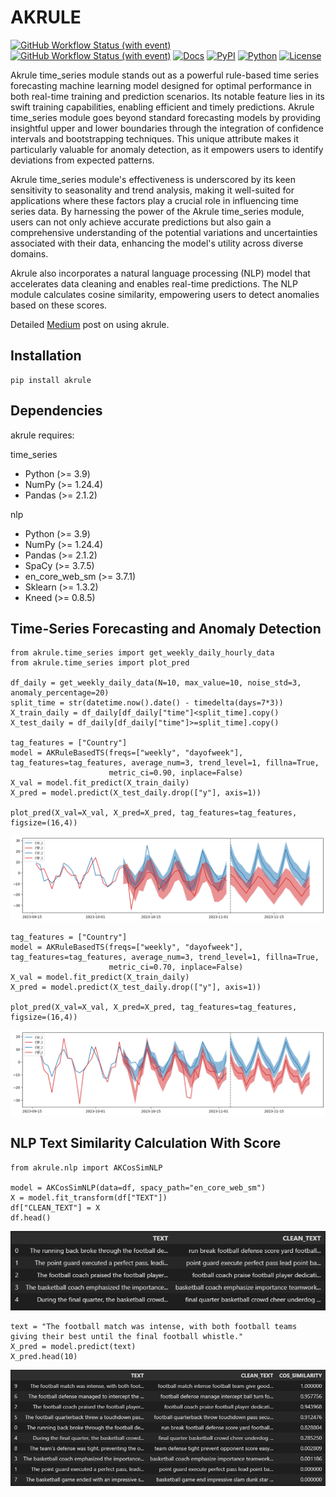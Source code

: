 # AKRULE
[![GitHub Workflow Status (with event)](https://img.shields.io/github/actions/workflow/status/Hasan-Basri-Akcay/akrule/python-publish.yml?label=pytest&logo=github)](https://github.com/Hasan-Basri-Akcay/akrule/actions)
[![GitHub Workflow Status (with event)](https://img.shields.io/github/actions/workflow/status/Hasan-Basri-Akcay/akrule/python-publish.yml?label=python-package&logo=github)](https://github.com/Hasan-Basri-Akcay/akrule/actions)
[![Docs](https://img.shields.io/badge/docs-passing-green)](https://medium.com/@hasan.basri.akcay)
[![PyPI](https://img.shields.io/pypi/v/akrule?logo=python&color=blue)](https://pypi.org/project/akrule/)
[![Python](https://img.shields.io/pypi/pyversions/akrule?logo=python)](https://pypi.org/project/akrule/)
[![License](https://img.shields.io/badge/License-Apache_2.0-blue.svg)](https://opensource.org/licenses/Apache-2.0)


Akrule time_series module stands out as a powerful rule-based time series forecasting machine learning model designed for optimal performance in both real-time training and prediction scenarios. Its notable feature lies in its swift training capabilities, enabling efficient and timely predictions. Akrule time_series module goes beyond standard forecasting models by providing insightful upper and lower boundaries through the integration of confidence intervals and bootstrapping techniques. This unique attribute makes it particularly valuable for anomaly detection, as it empowers users to identify deviations from expected patterns.

Akrule time_series module's effectiveness is underscored by its keen sensitivity to seasonality and trend analysis, making it well-suited for applications where these factors play a crucial role in influencing time series data. By harnessing the power of the Akrule time_series module, users can not only achieve accurate predictions but also gain a comprehensive understanding of the potential variations and uncertainties associated with their data, enhancing the model's utility across diverse domains.

Akrule also incorporates a natural language processing (NLP) model that accelerates data cleaning and enables real-time predictions. The NLP module calculates cosine similarity, empowering users to detect anomalies based on these scores.

Detailed [Medium](https://medium.com/@hasan.basri.akcay) post on using akrule.

## Installation
```
pip install akrule
```
## Dependencies
akrule requires:

time_series
  * Python (>= 3.9)
  * NumPy (>= 1.24.4)
  * Pandas (>= 2.1.2)
    
nlp
  * Python (>= 3.9)
  * NumPy (>= 1.24.4)
  * Pandas (>= 2.1.2)
  * SpaCy (>= 3.7.5)
  * en_core_web_sm (>= 3.7.1)
  * Sklearn (>= 1.3.2)
  * Kneed (>= 0.8.5)

## Time-Series Forecasting and Anomaly Detection
```
from akrule.time_series import get_weekly_daily_hourly_data
from akrule.time_series import plot_pred

df_daily = get_weekly_daily_data(N=10, max_value=10, noise_std=3, anomaly_percentage=20)
split_time = str(datetime.now().date() - timedelta(days=7*3))
X_train_daily = df_daily[df_daily["time"]<split_time].copy()
X_test_daily = df_daily[df_daily["time"]>=split_time].copy()

tag_features = ["Country"]
model = AKRuleBasedTS(freqs=["weekly", "dayofweek"], tag_features=tag_features, average_num=3, trend_level=1, fillna=True,
                      metric_ci=0.90, inplace=False)
X_val = model.fit_predict(X_train_daily)
X_pred = model.predict(X_test_daily.drop(["y"], axis=1))

plot_pred(X_val=X_val, X_pred=X_pred, tag_features=tag_features, figsize=(16,4))
```
<img src="/outputs/weekly_daily_ci90.png?raw=true"/>

```
tag_features = ["Country"]
model = AKRuleBasedTS(freqs=["weekly", "dayofweek"], tag_features=tag_features, average_num=3, trend_level=1, fillna=True,
                      metric_ci=0.70, inplace=False)
X_val = model.fit_predict(X_train_daily)
X_pred = model.predict(X_test_daily.drop(["y"], axis=1))

plot_pred(X_val=X_val, X_pred=X_pred, tag_features=tag_features, figsize=(16,4))
```
<img src="/outputs/weekly_daily_ci70.png?raw=true"/>

## NLP Text Similarity Calculation With Score
```
from akrule.nlp import AKCosSimNLP

model = AKCosSimNLP(data=df, spacy_path="en_core_web_sm")
X = model.fit_transform(df["TEXT"])
df["CLEAN_TEXT"] = X
df.head()
```
<img src="/outputs/nlp_data.png?raw=true"/>

```
text = "The football match was intense, with both football teams giving their best until the final football whistle."
X_pred = model.predict(text)
X_pred.head(10)
```
<img src="/outputs/nlp_pred.png?raw=true"/>
